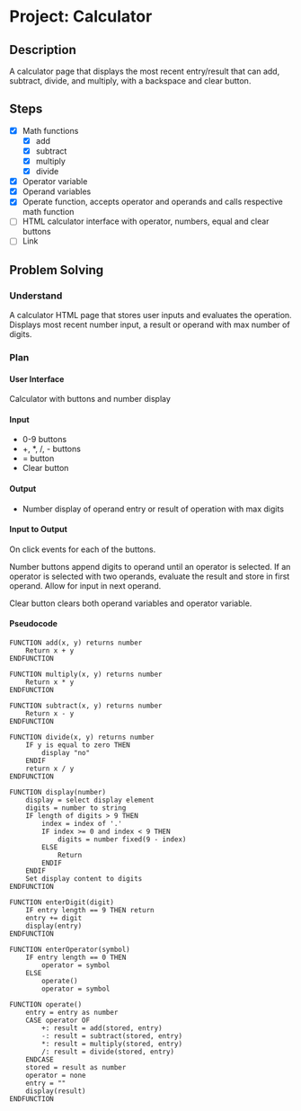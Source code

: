 # Project: Calculator

## Description

A calculator page that displays the most recent entry/result that can add, subtract, divide, and multiply, with a backspace and clear button.

## Steps

- [x] Math functions
	- [x] add
	- [x] subtract
	- [x] multiply
	- [x] divide
- [x] Operator variable
- [x] Operand variables
- [x] Operate function, accepts operator and operands and calls respective math function
- [ ] HTML calculator interface with operator, numbers, equal and clear buttons
- [ ] Link

## Problem Solving

### Understand

A calculator HTML page that stores user inputs and evaluates the operation. Displays most recent number input, a result or operand with max number of digits.

### Plan

#### User Interface

Calculator with buttons and number display

#### Input

- 0-9 buttons
- +, \*, /, - buttons
- = button
- Clear button

#### Output

- Number display of operand entry or result of operation with max digits

#### Input to Output

On click events for each of the buttons. 

Number buttons append digits to operand until an operator is selected. If an operator is selected with two operands, evaluate the result and store in first operand. Allow for input in next operand.

Clear button clears both operand variables and operator variable.

#### Pseudocode

```pseudocode
FUNCTION add(x, y) returns number
	Return x + y
ENDFUNCTION

FUNCTION multiply(x, y) returns number
	Return x * y
ENDFUNCTION

FUNCTION subtract(x, y) returns number
	Return x - y
ENDFUNCTION

FUNCTION divide(x, y) returns number
	IF y is equal to zero THEN
		display "no"
	ENDIF
	return x / y
ENDFUNCTION

FUNCTION display(number) 
	display = select display element
	digits = number to string
	IF length of digits > 9 THEN
		index = index of '.'
		IF index >= 0 and index < 9 THEN
			digits = number fixed(9 - index)
 		ELSE 
	 		Return
	 	ENDIF
	ENDIF
	Set display content to digits
ENDFUNCTION

FUNCTION enterDigit(digit)
	IF entry length == 9 THEN return
	entry += digit
	display(entry)
ENDFUNCTION

FUNCTION enterOperator(symbol) 
	IF entry length == 0 THEN 
		operator = symbol
	ELSE
		operate() 
		operator = symbol

FUNCTION operate() 
	entry = entry as number
	CASE operator OF
		+: result = add(stored, entry)
		-: result = subtract(stored, entry)
		*: result = multiply(stored, entry)
		/: result = divide(stored, entry)
	ENDCASE
	stored = result as number
	operator = none
	entry = ""
	display(result)
ENDFUNCTION

```